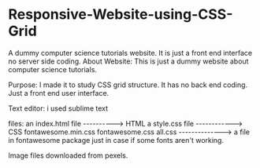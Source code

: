 # Responsive-Website-using-CSS-Grid
A dummy computer science tutorials website. It is just a front end interface no server side coding.
About Website:
This is just a dummy website about computer science tutorials.

Purpose:
I made it to study CSS grid structure. It has no back end coding. Just a front end user interface.

Text editor: i used sublime text

files:
an index.html file ----------> HTML
a style.css file ------------> CSS
fontawesome.min.css
fontawesome.css
all.css --------------> a file in fontawesome package just in case if some fonts aren't working.

Image files downloaded from pexels.
